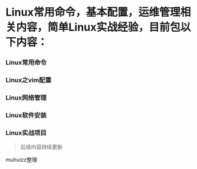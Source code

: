 # Linux常用命令，基本配置，运维管理相关内容，简单Linux实战经验，目前包以下内容：




### Linux常用命令
### Linux之vim配置
### Linux网络管理
### Linux软件安装
### Linux实战项目


> 后续内容持续更新

muhuizz整理
